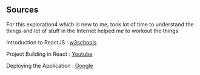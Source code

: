 ## Sources

<p>For this exploration4 which is new to me, took lot of time to understand the things and lot of stuff in the Internet helped me to workout the things</p>

Introduction to ReactJS : [w3schools](https://www.w3schools.com/react/react_intro.asp)

Project Building in React : [Youtube](https://www.youtube.com/watch?v=0riHps91AzE&t=609s&ab_channel=DipeshMalvia)

Deploying the Application : [Google](https://create-react-app.dev/docs/deployment/)
